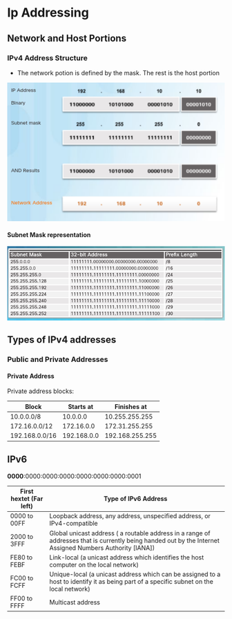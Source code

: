 Ip Addressing
====
## Network and Host Portions
### IPv4 Address Structure
* The network potion is defined by the mask. The rest is the host portion

![ip address and mask][ipaddress]

#### Subnet Mask representation
![subnet mask][subnetmask]

## Types of IPv4 addresses
### Public and Private Addresses
#### Private Address
Private address blocks:

Block         | Starts at   | Finishes at
--------------|-------------|------------
10.0.0.0/8    |10.0.0.0     |10.255.255.255
172.16.0.0/12 |172.16.0.0   |172.31.255.255
192.168.0.0/16|192.168.0.0  |192.168.255.255

## IPv6
**0000**:0000:0000:0000:0000:0000:0000:0001

First hextet (Far left) | Type of IPv6 Address
------------------------|---------------------
0000 to 00FF            | Loopback address, any address, unspecified address, or IPv4-compatible
2000 to 3FFF            | Global unicast address ( a routable address in a range of addresses that is currently being handed out by the Internet Assigned Numbers Authority [IANA])
FE80 to FEBF            | Link-local (a unicast address which identifies the host computer on the local network)
FC00 to FCFF            | Unique-local (a unicast address which can be assigned to a host to identify it as being part of a specific subnet on the local network)
FF00 to FFFF            | Multicast address   


[ipaddress]: ../img/ipaddressing_ipAddress.png
[subnetmask]: ../img/ipaddressing_subnetRepresentation.png
